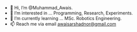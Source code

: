 - 👋 Hi, I’m @Muhammad_Awais.
- 👀 I’m interested in ... Programming, Research, Experiments.
- 🌱 I’m currently learning ... MSc. Robotics Engineering.
- 📫 Reach me via email awaisarshadnor@gmail.com

<!---
Sparklingawais/Sparklingawais is a ✨ special ✨ repository because its `README.md` (this file) appears on your GitHub profile.
You can click the Preview link to take a look at your changes.
--->
